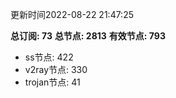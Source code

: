更新时间2022-08-22 21:47:25

**总订阅: 73**
**总节点: 2813**
**有效节点: 793**
- ss节点: 422
- v2ray节点: 330
- trojan节点: 41
